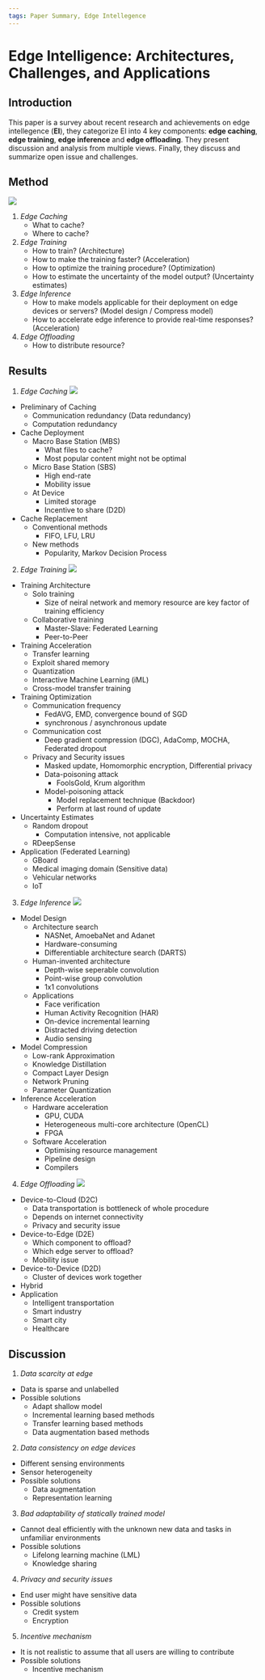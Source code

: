 ```yaml
---
tags: Paper Summary, Edge Intellegence
---
```

# Edge Intelligence: Architectures, Challenges, and Applications

## Introduction

This paper is a survey about recent research and achievements on edge intellegence (**EI**), they categorize EI into 4 key components: **edge caching**, **edge training**, **edge inference** and **edge offloading**. They present discussion and analysis from multiple views. Finally, they discuss and summarize open issue and challenges.

## Method

![](https://i.imgur.com/0c0ncjA.jpg)

1. *Edge Caching*
    - What to cache?
    - Where to cache?
2. *Edge Training*
    - How to train? (Architecture)
    - How to make the training faster? (Acceleration)
    - How to optimize the training procedure? (Optimization)
    - How to estimate the uncertainty of the model output? (Uncertainty estimates)
3. *Edge Inference*
    - How to make models applicable for their deployment on edge devices or servers? (Model design / Compress model)
    - How to accelerate edge inference to provide real-time responses? (Acceleration)
4. *Edge Offloading*
    - How to distribute resource?

## Results

1. *Edge Caching*
![](https://i.imgur.com/etyCV5j.jpg)
- Preliminary of Caching
    - Communication redundancy (Data redundancy)
    - Computation redundancy
- Cache Deployment
    - Macro Base Station (MBS)
        - What files to cache?
        - Most popular content might not be optimal
    - Micro Base Station (SBS)
        - High end-rate
        - Mobility issue
    - At Device
        - Limited storage
        - Incentive to share (D2D)
- Cache Replacement
    - Conventional methods
        - FIFO, LFU, LRU
    - New methods
        - Popularity, Markov Decision Process

2. *Edge Training*
![](https://i.imgur.com/16Dq4ER.jpg)
- Training Architecture
    - Solo training
        - Size of neiral network and memory resource are key factor of training efficiency
    - Collaborative training
        - Master-Slave: Federated Learning
        - Peer-to-Peer
- Training Acceleration
    - Transfer learning
    - Exploit shared memory
    - Quantization
    - Interactive Machine Learning (iML)
    - Cross-model transfer training
- Training Optimization
    - Communication frequency
        - FedAVG, EMD, convergence bound of SGD
        - synchronous / asynchronous update
    - Communication cost
        - Deep gradient compression (DGC), AdaComp, MOCHA, Federated dropout
    - Privacy and Security issues
        - Masked update, Homomorphic encryption, Differential privacy
        - Data-poisoning attack
            - FoolsGold, Krum algorithm
        - Model-poisoning attack
            - Model replacement technique (Backdoor)
            - Perform at last round of update
- Uncertainty Estimates
    - Random dropout
        - Computation intensive, not applicable
    - RDeepSense
- Application (Federated Learning)
    - GBoard
    - Medical imaging domain (Sensitive data)
    - Vehicular networks
    - IoT

3. *Edge Inference*
![](https://i.imgur.com/e4QoXNC.jpg)
- Model Design
    - Architecture search
        - NASNet, AmoebaNet and Adanet
        - Hardware-consuming
        - Differentiable architecture search (DARTS)
    - Human-invented architecture
        - Depth-wise seperable convolution
        - Point-wise group convolution
        - 1x1 convolutions
    - Applications
        - Face verification
        - Human Activity Recognition (HAR)
        - On-device incremental learning
        - Distracted driving detection
        - Audio sensing
- Model Compression
    - Low-rank Approximation
    - Knowledge Distillation
    - Compact Layer Design
    - Network Pruning
    - Parameter Quantization
- Inference Acceleration
    - Hardware acceleration
        - GPU, CUDA
        - Heterogeneous multi-core architecture (OpenCL)
        - FPGA
    - Software Acceleration
        - Optimising resource management
        - Pipeline design
        - Compilers
        
4. *Edge Offloading*
![](https://i.imgur.com/5Mp8fgF.jpg)
- Device-to-Cloud (D2C)
    - Data transportation is bottleneck of whole procedure
    - Depends on internet connectivity
    - Privacy and security issue
- Device-to-Edge (D2E)
    - Which component to offload?
    - Which edge server to offload?
    - Mobility issue
- Device-to-Device (D2D)
    - Cluster of devices work together
- Hybrid
- Application
    - Intelligent transportation
    - Smart industry
    - Smart city
    - Healthcare 

## Discussion

1. *Data scarcity at edge*
- Data is sparse and unlabelled
- Possible solutions
    - Adapt shallow model
    - Incremental learning based methods
    - Transfer learning based methods
    - Data augmentation based methods

2. *Data consistency on edge devices*
-  Different sensing environments
-  Sensor heterogeneity
-  Possible solutions
    -  Data augmentation
    -  Representation learning

3. *Bad adaptability of statically trained model*
-  Cannot deal efficiently with the unknown new data and tasks in unfamiliar environments
-  Possible solutions
    -  Lifelong learning machine (LML)
    -  Knowledge sharing

4. *Privacy and security issues*
- End user might have sensitive data
- Possible solutions
    - Credit system
    - Encryption

5. *Incentive mechanism*
- It is not realistic to assume that all users are willing to contribute
- Possible solutions
    - Incentive mechanism